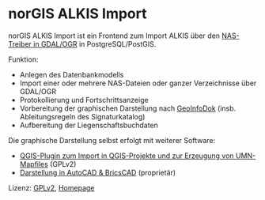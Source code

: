 # norGIS ALKIS Import

norGIS ALKIS Import ist ein Frontend zum Import ALKIS über den [NAS-Treiber in
GDAL/OGR](http://www.gdal.org/drv_nas.html) in PostgreSQL/PostGIS.

Funktion:
* Anlegen des Datenbankmodells
* Import einer oder mehrere NAS-Dateien oder ganzer Verzeichnisse über GDAL/OGR
* Protokollierung und Fortschrittsanzeige
* Vorbereitung der graphischen Darstellung nach [GeoInfoDok](http://www.adv-online.de/AAA-Modell/Dokumente-der-GeoInfoDok/) (insb. Ableitungsregeln des Signaturkatalog)
* Aufbereitung der Liegenschaftsbuchdaten

Die graphische Darstellung selbst erfolgt mit weiterer Software:
* [QGIS-Plugin zum Import in QGIS-Projekte und zur Erzeugung von UMN-Mapfiles](http://www.norbit.de/75/) (GPLv2)
* [Darstellung in AutoCAD & BricsCAD](http://www.norbit.de/76/) (proprietär)

Lizenz: [GPLv2](http://www.gnu.org/licenses/old-licenses/gpl-2.0.en.html), [Homepage](http://www.norbit.de/68/)
